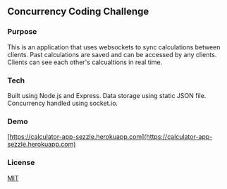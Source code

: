 
## Concurrency Coding Challenge

### Purpose
This is an application that uses websockets to sync calculations between clients. Past calculations are saved and can be accessed by any clients. Clients can see each other's calcualtions in real time. 

### Tech
Built using Node.js and Express.
Data storage using static JSON file.
Concurrency handled using socket.io.

### Demo
[https://calculator-app-sezzle.herokuapp.com](https://calculator-app-sezzle.herokuapp.com)

### License
[MIT](https://choosealicense.com/licenses/mit/)
